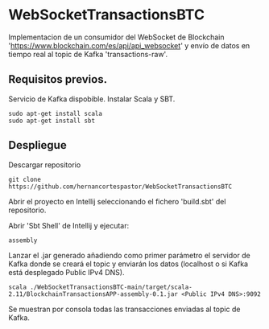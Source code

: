 # WebSocketTransactionsBTC

Implementacion de un consumidor del WebSocket de Blockchain 'https://www.blockchain.com/es/api/api_websocket' y envío de datos en tiempo real al topic de Kafka 'transactions-raw'.


## Requisitos previos.
Servicio de Kafka dispobible.
Instalar Scala y SBT.
```
sudo apt-get install scala
sudo apt-get install sbt
```
## Despliegue

Descargar repositorio
```
git clone https://github.com/hernancortespastor/WebSocketTransactionsBTC
```

Abrir el proyecto  en Intellij seleccionando el fichero 'build.sbt' del repositorio.

Abrir 'Sbt Shell' de Intellij y ejecutar:
```
assembly
```

Lanzar el .jar generado añadiendo como primer parámetro el servidor de Kafka donde se creará el topic y enviarán los datos (localhost o si Kafka está desplegado Public IPv4 DNS).
```
scala ./WebSocketTransactionsBTC-main/target/scala-2.11/BlockchainTransactionsAPP-assembly-0.1.jar <Public IPv4 DNS>:9092
```
Se muestran por consola todas las transacciones enviadas al topic de Kafka.






